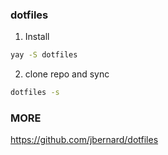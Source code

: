 ### dotfiles
1. Install
```bash
yay -S dotfiles
```
2. clone repo and sync
```bash
dotfiles -s
```
### MORE
https://github.com/jbernard/dotfiles
